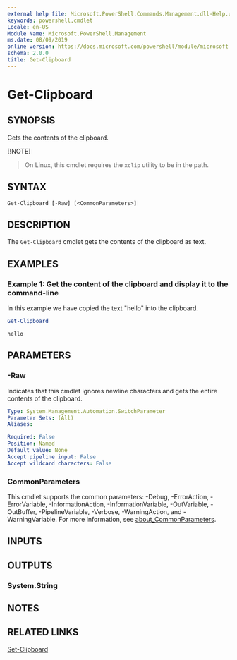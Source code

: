 ```yaml
---
external help file: Microsoft.PowerShell.Commands.Management.dll-Help.xml
keywords: powershell,cmdlet
Locale: en-US
Module Name: Microsoft.PowerShell.Management
ms.date: 08/09/2019
online version: https://docs.microsoft.com/powershell/module/microsoft.powershell.management/get-clipboard?view=powershell-7.1&WT.mc_id=ps-gethelp
schema: 2.0.0
title: Get-Clipboard
---
```

# Get-Clipboard

## SYNOPSIS
Gets the contents of the clipboard.

[!NOTE]
> On Linux, this cmdlet requires the `xclip` utility to be in the path.

## SYNTAX

```
Get-Clipboard [-Raw] [<CommonParameters>]
```

## DESCRIPTION

The `Get-Clipboard` cmdlet gets the contents of the clipboard as text.

## EXAMPLES

### Example 1: Get the content of the clipboard and display it to the command-line

In this example we have copied the text "hello" into the clipboard.

```powershell
Get-Clipboard
```

```Output
hello
```

## PARAMETERS

### -Raw

Indicates that this cmdlet ignores newline characters and gets the entire contents of the clipboard.

```yaml
Type: System.Management.Automation.SwitchParameter
Parameter Sets: (All)
Aliases:

Required: False
Position: Named
Default value: None
Accept pipeline input: False
Accept wildcard characters: False
```

### CommonParameters

This cmdlet supports the common parameters: -Debug, -ErrorAction, -ErrorVariable,
-InformationAction, -InformationVariable, -OutVariable, -OutBuffer, -PipelineVariable, -Verbose,
-WarningAction, and -WarningVariable. For more information, see [about_CommonParameters](https://go.microsoft.com/fwlink/?LinkID=113216).

## INPUTS

## OUTPUTS

### System.String

## NOTES

## RELATED LINKS

[Set-Clipboard](Set-Clipboard.md)

